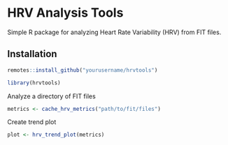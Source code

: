# HRV Analysis Tools

Simple R package for analyzing Heart Rate Variability (HRV) from FIT files.

## Installation

```r
remotes::install_github("yourusername/hrvtools")
```

```r
library(hrvtools)
```

Analyze a directory of FIT files

```r
metrics <- cache_hrv_metrics("path/to/fit/files")
```

Create trend plot

```r
plot <- hrv_trend_plot(metrics)
```
